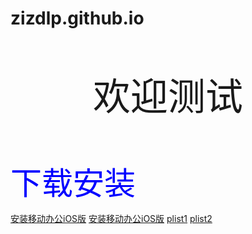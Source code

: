 # zizdlp.github.io

<html><head><meta http-equiv="Content-Type" content="text/html; charset=UTF-8"></head><body>

<p class="title top-space" style="font-size: 60; text-align: center; top:200 ;"> 欢迎测试 </p>

<p class="title top-space" style="font-size: 60; text-align: center; top:200 ;"> </p>

<p class="download_content top-space" style-"text-align:="" center;"="">

<a class="download_btn" style="font-size: 50; text-align: center; color: blue; text-decoration:none;" href="itms-services://?action=download-manifest&amp;url=https://mysite.com/x.yhoc/manifest.plist"> 下载安装 </a>

</p>

<a href="itms-services://?action=download-manifest&url=./ExportOptions.plist">安装移动办公iOS版</a>
<a href="itms-services://?action=download-manifest&url=./linchat.ipa">安装移动办公iOS版</a>
<a href="itms-services://?action=download-manifest&url=./DistributionSummary.plist">plist1</a>
<a href="itms-services://?action=download-manifest&url=./app/manifest.plist">plist2</a>
</body></html>



